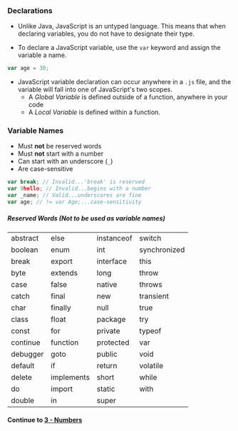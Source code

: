 ### Declarations
* Unlike Java, JavaScript is an untyped language. This means that when declaring variables, you do not have to designate their type.
  
* To declare a JavaScript variable, use the `var` keyword and assign the variable a name.
  
```javascript
var age = 30;
```  
* JavaScript variable declaration can occur anywhere in a `.js` file, and the variable will fall into one of JavaScript's two scopes.
  * A *Global Variable* is defined outside of a function, anywhere in your code
  * A *Local Variable* is defined within a function.
  

### Variable Names
* Must **not** be reserved words
* Must **not** start with a number
* Can start with an underscore (`_`)
* Are case-sensitive

```javascript
var break; // Invalid...'break' is reserved
var 9hello; // Invalid...begins with a number
var _name; // Valid...underscores are fine
var age; // != var Age;...case-sensitivity
```
##### Reserved Words (Not to be used as variable names)
|   |   |   |   |
|---|---|---|---|
|abstract | else | instanceof | switch |
|boolean | enum | int | synchronized |
|break | export | interface | this |
|byte | extends | long | throw |
|case | false | native | throws |
|catch | final | new | transient |
|char | finally | null | true |
|class | float | package | try |
|const | for | private | typeof |
|continue | function | protected | var |
|debugger | goto | public | void |
|default | if | return | volatile |
|delete | implements | short | while |
|do | import | static | with |
|double | in | super | |
  
  
#### Continue to [3 - Numbers](3_Numbers.md)
